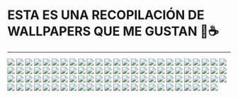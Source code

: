 # ESTA ES UNA RECOPILACIÓN DE WALLPAPERS QUE ME GUSTAN 🐧☕
-- -

![](Wallpapers/1.jpg)
![](Wallpapers/1023812.jpg)
![](Wallpapers/1031306.jpg)
![](Wallpapers/109235.jpg)
![](Wallpapers/1318811.png)
![](Wallpapers/1330518.png)
![](Wallpapers/1330519.png)
![](Wallpapers/1330520.png)
![](Wallpapers/1330522.png)
![](Wallpapers/1330523.png)
![](Wallpapers/1330524.png)
![](Wallpapers/1330526.png)
![](Wallpapers/1346240.png)
![](Wallpapers/1644974319033.jpg)
![](Wallpapers/2.jpg)
![](Wallpapers/247088.png)
![](Wallpapers/3.png)
![](Wallpapers/492784.jpg)
![](Wallpapers/5.jpg)
![](Wallpapers/6.png)
![](Wallpapers/67700.jpg)
![](Wallpapers/7.jpg)
![](Wallpapers/e.jpg)
![](Wallpapers/eclipse-total-en-digital_1920x1080_xtrafondos.com.jpg)
![](Wallpapers/f.png)
![](Wallpapers/g.png)
![](Wallpapers/i.png)
![](Wallpapers/k.png)
![](Wallpapers/l.jpg)
![](Wallpapers/m.png)
![](Wallpapers/output-1659944008.png)
![](Wallpapers/sebastian-svenson-d2w-_1LJioQ-unsplash.jpg)
![](Wallpapers/solar-system-planet-minimalist-uhdpaper.com-hd-8.3214.jpg)
![](Wallpapers/w3.png)
![](Wallpapers/y.png)
![](Wallpapers/671025.png)
![](Wallpapers/1281551.jpg)
![](Wallpapers/1057022.png)
![](Wallpapers/432098.jpg)
![](Wallpapers/1038258.jpg)
![](Wallpapers/4.jpeg)
![](Wallpapers/wallhaven-3lwq86.jpg)
![](Wallpapers/ayu-dark-navi.png)
![](Wallpapers/8.png)
![](Wallpapers/tokyo-night09.png)
![](Wallpapers/tokyo-night30.png)
![](Wallpapers/waves.jpg)
![](Wallpapers/rick.jpg)
![](Wallpapers/amilia.jpg)
![](Wallpapers/Pamela.png)
![](Wallpapers/pantalla.png)
![](Wallpapers/wallpaperbetter.com_2560x1440_1.jpg)
![](Wallpapers/Wallpaper-transformed.jpeg)
![](Wallpapers/1._Windows_XP.jpg)
![](Wallpapers/IMG_3019.jpeg)
![](Wallpapers/catpuccin_w.png)
![](Wallpapers/0003.jpg)
![](Wallpapers/3squares.png)
![](Wallpapers/4k-ai-mountain.jpg)
![](Wallpapers/4k-keyboard.jpg)
![](Wallpapers/0014.png)
![](Wallpapers/3squares.png)
![](Wallpapers/lel.png)
![](Wallpapers/wallpaper.png)
![](Wallpapers/taza.png)
![](Wallpapers/sushi_dark.png)
![](Wallpapers/spiderman.jpg)
![](Wallpapers/s4vitar.png)
![](Wallpapers/routine.jpg)
![](Wallpapers/pink-katana.png)
![](Wallpapers/arch-nord-dark.png)
![](Wallpapers/arch-nord-light.png)
![](Wallpapers/arch-chan_to.png)
![](Wallpapers/arch_purple.png)
![](Wallpapers/anime-eye-nord.png)
![](Wallpapers/astronaut-rocket.jpg)
![](Wallpapers/astronaut.jpg)
![](Wallpapers/colorful-planets.jpg)
![](Wallpapers/coffee.jpg)
![](Wallpapers/dark_skulls.png)
![](Wallpapers/dark_pixelart.png)
![](Wallpapers/estrategy-minimal.png)
![](Wallpapers/elon-musk.png)
![](Wallpapers/egypt.png)
![](Wallpapers/home127-dark.jpg)
![](Wallpapers/home127-light.jpg)
![](Wallpapers/minimal_nord_guy.png)
![](Wallpapers/man-colors.jpg)
![](Wallpapers/minim.jpg)
![](Wallpapers/nord_mask.png)
![](Wallpapers/nord_minimal_cat.png)
![](Wallpapers/venom.jpg)
![](Wallpapers/yellow-robot.png)
![](Wallpapers/zorin-magenta-blue.png)
![](Wallpapers/zorin-black-4k.png)
![](Wallpapers/windows-black.png)
![](Wallpapers/windows-magenta-blue.png)
![](Wallpapers/windows-magenta-pink.png)
![](Wallpapers/fondo1.jpg)
